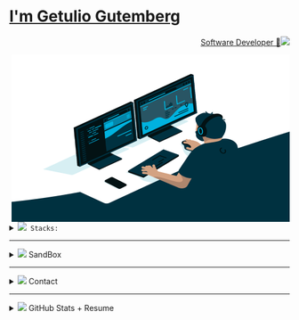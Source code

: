 <p align="right" ><frame src="https://komarev.com/ghpvc/?username=getuliogutemberg&label=Visitors:&color=red&style=flat"></frame> </p>

<p align="right" > <a href="https://www.linkedin.com/in/getuliogutemberg/" > <h1> I'm Getulio Gutemberg </h1> </a></p>

<p align="right" ><a href="https://www.linkedin.com/in/getuliogutemberg/" >Software Developer 🚀</a><img src="https://media.giphy.com/media/hvRJCLFzcasrR4ia7z/giphy.gif" width="30px"> </p>


<img align="right" alt="GIF" src="./code.gif" width="500" height="300" />

<details>
<summary> <code><img height="30" src="https://upload.wikimedia.org/wikipedia/commons/thumb/b/be/Circle-icons-stack.svg/2048px-Circle-icons-stack.svg.png" > Stacks:</code></summary>

<!--<code><img height="20" src="https://raw.githubusercontent.com/github/explore/80688e429a7d4ef2fca1e82350fe8e3517d3494d/topics/javascript/javascript.png"></code>-->
<!--<code><img height="20" src="https://raw.githubusercontent.com/github/explore/80688e429a7d4ef2fca1e82350fe8e3517d3494d/topics/vue/vue.png"></code>-->

- <code><img height="30" src="https://d2nir1j4sou8ez.cloudfront.net/wp-content/uploads/2021/12/nextjs-boilerplate-logo.png"> Next.js</code> <code><img height="30" src="https://raw.githubusercontent.com/github/explore/80688e429a7d4ef2fca1e82350fe8e3517d3494d/topics/react/react.png"> React</code> <code><img height="30" src="https://raw.githubusercontent.com/github/explore/80688e429a7d4ef2fca1e82350fe8e3517d3494d/topics/nodejs/nodejs.png"> Node.js</code>
-  <code><img height="30" src="https://www.iconpacks.net/icons/3/free-html5-icon-6652-thumb.png"> Html</code> <code><img height="30" src="https://cdn1.iconfinder.com/data/icons/social-media-logos-7/64/css-3-512.png"> CSS</code> <code><img height="30" src="https://upload.wikimedia.org/wikipedia/commons/thumb/6/6a/JavaScript-logo.png/800px-JavaScript-logo.png"> JavaScript</code>
- <code><img height="30" src="https://cdn.icon-icons.com/icons2/2415/PNG/512/typescript_original_logo_icon_146317.png"> TypeScript</code> <code><img height="30" src="https://seeklogo.com/images/M/mongodb-logo-D13D67C930-seeklogo.com.png"> MongoDB</code>
- <code><img height="30" src="https://cdn-icons-png.flaticon.com/512/5968/5968342.png"> Postgrees</code> <code><img height="30" src="https://cdn.icon-icons.com/icons2/2699/PNG/512/firebase_logo_icon_171157.png"> FireBase</code>
- <code><img height="30" src="https://cdn.iconscout.com/icon/free/png-256/free-laravel-226015.png"> Laravel</code> <code><img height="30" src="https://cdn-icons-png.flaticon.com/256/5968/5968332.png"> Php</code> <code><img height="30" src="https://cdn-icons-png.flaticon.com/512/5968/5968350.png"> Python</code>
- <code><img height="30" src="https://static-00.iconduck.com/assets.00/socket-io-icon-2048x2046-tx88w4en.png"> Sockets IO</code> <code><img height="30" src="https://w7.pngwing.com/pngs/761/513/png-transparent-material-ui-logo.png"> Material UI</code>
 



<!--<code><img height="20" src="https://raw.githubusercontent.com/github/explore/80688e429a7d4ef2fca1e82350fe8e3517d3494d/topics/cpp/cpp.png"></code>-->
<!--<code><img height="20" src="https://raw.githubusercontent.com/github/explore/80688e429a7d4ef2fca1e82350fe8e3517d3494d/topics/python/python.png"></code>-->
<!--<code><img height="20" src="https://raw.githubusercontent.com/github/explore/80688e429a7d4ef2fca1e82350fe8e3517d3494d/topics/mysql/mysql.png"></code>-->
<!--<code><img height="20" src="https://raw.githubusercontent.com/github/explore/80688e429a7d4ef2fca1e82350fe8e3517d3494d/topics/firebase/firebase.png"></code>-->
<!--<code><img height="20" src="https://raw.githubusercontent.com/github/explore/80688e429a7d4ef2fca1e82350fe8e3517d3494d/topics/git/git.png"></code>-->
<!--<code><img height="20" src="https://raw.githubusercontent.com/github/explore/5c058a388828bb5fde0bcafd4bc867b5bb3f26f3/topics/graphql/graphql.png"></code>-->

Learned progress:

<!--START_SECTION:waka-->
```text
React.js             ████████████▓░░░░░░░░░░░░                                           50.67 % 
Node.js              ███████▓░░░░░░░░░░░░░░░░░                                           38.04 % 
Next.js              █████▓░░░░░░░░░░░░░░░░░░░                                           27.73 % 
Tailwind css         ██▓░░░░░░░░░░░░░░░░░░░░░░                                           10.64 % 
ReactNative          █░░░░░░░░░░░░░░░░░░░░░░░░                                           04.01 % 
```
<!--END_SECTION:waka-->

</details>

-----

<details>
<summary> <img height="30" src="https://cdn-icons-png.flaticon.com/512/506/506280.png"> SandBox</summary>

- [Responsive SaaS Layout](https://github.com/getuliogutemberg/responsive-layout)
<!-- - 👨🏽‍💻 I’m currently working on something cool :wink:;-->
<!-- - 🌱 I’m currently learning Flutter, Real-time data collection and Digital twins; -->
<!-- - 💬 Ask me about anything, I am happy to help;-->
<!-- - 📫 How to reach me: [@Getuliogutemberg](https://wa.me/558199279191);-->
<!-- - 📝[Resume](https://drive.google.com/file/d/1cRcuHrvBw1puX1BGYKJZagMvpT8AbPba/view?usp=sharing)-->

</details>



-----

<details>
<summary> <img height="30" src="https://upload.wikimedia.org/wikipedia/commons/thumb/9/93/Google_Contacts_icon.svg/1200px-Google_Contacts_icon.svg.png"> Contact</summary>
<!--<a href="https://discord.gg/D7d5btMT">
  <img align="left" alt="Getulio's Server Discord" width="22px" src="https://seeklogo.com//images/D/discord-logo-134E148657-seeklogo.com.png" />
</a>
<a href="https://twitter.com/geeky_abhiz">
  <img align="left" alt="Abhishek Naidu | Twitter" width="22px" src="https://cdn.jsdelivr.net/npm/simple-icons@v3/icons/twitter.svg" />
</a>-->
 
- <code>Linked In <a href="https://www.linkedin.com/in/getuliogutemberg/" ><img alt="Getulio's LinkdeIN"  height="30" src="https://cdn-icons-png.flaticon.com/256/174/174857.png" /></a></code>
- <code>Whatsapp <a href="https://wa.me/5581992079191"><img  alt="Getulio's whatsapp"  height="30" src="https://www.svgrepo.com/show/28155/whatsapp.svg" /></a></code>
- <code>Instagram <a href="https://www.instagram.com/getuliogutemberg"><img alt="Getulio's Instagram"  height="30" src="https://upload.wikimedia.org/wikipedia/commons/thumb/e/e7/Instagram_logo_2016.svg/2048px-Instagram_logo_2016.svg.png" /></a></code>

</details>

-----

<details>
<summary> <img height="30" src="https://cdn-icons-png.flaticon.com/512/432/432548.png"> GitHub Stats + Resume </summary>



<p align="center" >
 <img src="https://github-readme-stats.vercel.app/api?username=getuliogutemberg&show_icons=true&theme=gotham" alt="getuliogutemberg" />
 <br/>
 <code><a href="https://www.google.com" >Download Resume</a></code>
</p>

</details>



